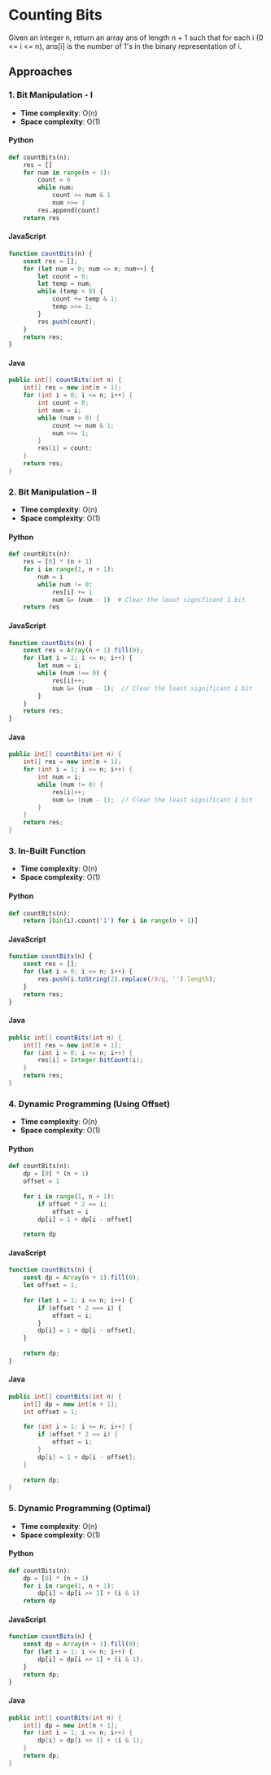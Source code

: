 # Counting Bits

Given an integer n, return an array ans of length n + 1 such that for each i (0 <= i <= n), ans[i] is the number of 1's in the binary representation of i.

## Approaches

### 1. Bit Manipulation - I
- **Time complexity**: O(n)
- **Space complexity**: O(1)

#### Python
```python
def countBits(n):
    res = []
    for num in range(n + 1):
        count = 0
        while num:
            count += num & 1
            num >>= 1
        res.append(count)
    return res
```

#### JavaScript
```javascript
function countBits(n) {
    const res = [];
    for (let num = 0; num <= n; num++) {
        let count = 0;
        let temp = num;
        while (temp > 0) {
            count += temp & 1;
            temp >>= 1;
        }
        res.push(count);
    }
    return res;
}
```

#### Java
```java
public int[] countBits(int n) {
    int[] res = new int[n + 1];
    for (int i = 0; i <= n; i++) {
        int count = 0;
        int num = i;
        while (num > 0) {
            count += num & 1;
            num >>= 1;
        }
        res[i] = count;
    }
    return res;
}
```

### 2. Bit Manipulation - II
- **Time complexity**: O(n)
- **Space complexity**: O(1)

#### Python
```python
def countBits(n):
    res = [0] * (n + 1)
    for i in range(1, n + 1):
        num = i
        while num != 0:
            res[i] += 1
            num &= (num - 1)  # Clear the least significant 1 bit
    return res
```

#### JavaScript
```javascript
function countBits(n) {
    const res = Array(n + 1).fill(0);
    for (let i = 1; i <= n; i++) {
        let num = i;
        while (num !== 0) {
            res[i]++;
            num &= (num - 1);  // Clear the least significant 1 bit
        }
    }
    return res;
}
```

#### Java
```java
public int[] countBits(int n) {
    int[] res = new int[n + 1];
    for (int i = 1; i <= n; i++) {
        int num = i;
        while (num != 0) {
            res[i]++;
            num &= (num - 1);  // Clear the least significant 1 bit
        }
    }
    return res;
}
```

### 3. In-Built Function
- **Time complexity**: O(n)
- **Space complexity**: O(1)

#### Python
```python
def countBits(n):
    return [bin(i).count('1') for i in range(n + 1)]
```

#### JavaScript
```javascript
function countBits(n) {
    const res = [];
    for (let i = 0; i <= n; i++) {
        res.push(i.toString(2).replace(/0/g, '').length);
    }
    return res;
}
```

#### Java
```java
public int[] countBits(int n) {
    int[] res = new int[n + 1];
    for (int i = 0; i <= n; i++) {
        res[i] = Integer.bitCount(i);
    }
    return res;
}
```

### 4. Dynamic Programming (Using Offset)
- **Time complexity**: O(n)
- **Space complexity**: O(1)

#### Python
```python
def countBits(n):
    dp = [0] * (n + 1)
    offset = 1
    
    for i in range(1, n + 1):
        if offset * 2 == i:
            offset = i
        dp[i] = 1 + dp[i - offset]
    
    return dp
```

#### JavaScript
```javascript
function countBits(n) {
    const dp = Array(n + 1).fill(0);
    let offset = 1;
    
    for (let i = 1; i <= n; i++) {
        if (offset * 2 === i) {
            offset = i;
        }
        dp[i] = 1 + dp[i - offset];
    }
    
    return dp;
}
```

#### Java
```java
public int[] countBits(int n) {
    int[] dp = new int[n + 1];
    int offset = 1;
    
    for (int i = 1; i <= n; i++) {
        if (offset * 2 == i) {
            offset = i;
        }
        dp[i] = 1 + dp[i - offset];
    }
    
    return dp;
}
```

### 5. Dynamic Programming (Optimal)
- **Time complexity**: O(n)
- **Space complexity**: O(1)

#### Python
```python
def countBits(n):
    dp = [0] * (n + 1)
    for i in range(1, n + 1):
        dp[i] = dp[i >> 1] + (i & 1)
    return dp
```

#### JavaScript
```javascript
function countBits(n) {
    const dp = Array(n + 1).fill(0);
    for (let i = 1; i <= n; i++) {
        dp[i] = dp[i >> 1] + (i & 1);
    }
    return dp;
}
```

#### Java
```java
public int[] countBits(int n) {
    int[] dp = new int[n + 1];
    for (int i = 1; i <= n; i++) {
        dp[i] = dp[i >> 1] + (i & 1);
    }
    return dp;
}
```